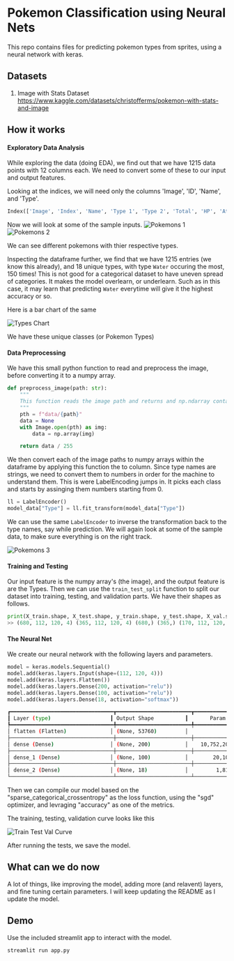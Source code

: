 # Pokemon Classification using Neural Nets

This repo contains files for predicting pokemon types from sprites, using a neural network with keras.

## Datasets

1. Image with Stats Dataset
   https://www.kaggle.com/datasets/christofferms/pokemon-with-stats-and-image

## How it works

#### Exploratory Data Analysis

While exploring the data (doing EDA), we find out that we have 1215 data points with 12 columns each.
We need to convert some of these to our input and output features.

Looking at the indices, we will need only the columns 'Image', 'ID', 'Name', and 'Type'.

```python
Index(['Image', 'Index', 'Name', 'Type 1', 'Type 2', 'Total', 'HP', 'Attack', 'Defense', 'SP. Atk.', 'SP. Def', 'Speed'], dtype='object')
```

Now we will look at some of the sample inputs.
![Pokemons 1](./docs/images/pkmns1.png)
![Pokemons 2](./docs/images/pkmns2.png)

We can see different pokemons with thier respective types.

Inspecting the dataframe further, we find that we have 1215 entries (we know this already),
and 18 unique types, with type `Water` occuring the most, 150 times!
This is not good for a categorical dataset to have uneven spread of categories. It makes the model overlearn, or underlearn.
Such as in this case, it may learn that predicting `Water` everytime will give it the highest accuracy or so.

Here is a bar chart of the same

![Types Chart](./docs/images/types_chart.png)

We have these unique classes (or Pokemon Types)

#### Data Preprocessing

We have this small python function to read and preprocess the image, before converting it to a numpy array.

```python
def preprocess_image(path: str):
    """
    This function reads the image path and returns and np.ndarray containing the image data as an numpy array.
    """
    pth = f"data/{path}"
    data = None
    with Image.open(pth) as img:
        data = np.array(img)

    return data / 255
```

We then convert each of the image paths to numpy arrays within the dataframe by applying this function the to column.
Since type names are strings, we need to convert them to numbers in order for the machine to understand them.
This is were LabelEncoding jumps in. It picks each class and starts by assinging them numbers starting from 0.

```python
ll = LabelEncoder()
model_data["Type"] = ll.fit_transform(model_data["Type"])
```

We can use the same `LabelEncoder` to inverse the transformation back to the type names, say while prediction.
We will again look at some of the sample data, to make sure everything is on the right track.

![Pokemons 3](./docs/images/pkmns3.png)

#### Training and Testing

Our input feature is the numpy array's (the image), and the output feature is are the Types.
Then we can use the `train_test_split` function to split our dataset into training, testing, and validation parts.
We have their shapes as follows.

```python
print(X_train.shape, X_test.shape, y_train.shape, y_test.shape, X_val.shape, y_val.shape)
>> (680, 112, 120, 4) (365, 112, 120, 4) (680,) (365,) (170, 112, 120, 4) (170,)
```

#### The Neural Net

We create our neural network with the following layers and parameters.

```python
model = keras.models.Sequential()
model.add(keras.layers.Input(shape=(112, 120, 4)))
model.add(keras.layers.Flatten())
model.add(keras.layers.Dense(200, activation="relu"))
model.add(keras.layers.Dense(100, activation="relu"))
model.add(keras.layers.Dense(18, activation="softmax"))
```

```sh
┏━━━━━━━━━━━━━━━━━━━━━━━━━━━━━━━━━┳━━━━━━━━━━━━━━━━━━━━━━━━┳━━━━━━━━━━━━━━━┓
┃ Layer (type)                   ┃ Output Shape          ┃       Param # ┃
┡━━━━━━━━━━━━━━━━━━━━━━━━━━━━━━━━━╇━━━━━━━━━━━━━━━━━━━━━━━━╇━━━━━━━━━━━━━━━┩
│ flatten (Flatten)              │ (None, 53760)         │             0 │
├─────────────────────────────────┼────────────────────────┼───────────────┤
│ dense (Dense)                  │ (None, 200)           │    10,752,200 │
├─────────────────────────────────┼────────────────────────┼───────────────┤
│ dense_1 (Dense)                │ (None, 100)           │        20,100 │
├─────────────────────────────────┼────────────────────────┼───────────────┤
│ dense_2 (Dense)                │ (None, 18)            │         1,818 │
└─────────────────────────────────┴────────────────────────┴───────────────┘
```

Then we can compile our model based on the "sparse_categorical_crossentropy" as the loss function, using the "sgd" optimizer,
and levraging "accuracy" as one of the metrics.

The training, testing, validation curve looks like this

![Train Test Val Curve](./docs/images/curve.png)

After running the tests, we save the model.

## What can we do now

A lot of things, like improving the model, adding more (and relavent) layers, and fine tuning certain parameters.
I will keep updating the README as I update the model.

## Demo

Use the included streamlit app to interact with the model.

```bash
streamlit run app.py
```
